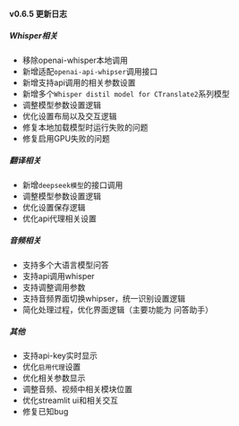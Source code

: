 #### v0.6.5 更新日志


##### Whisper相关
- 移除openai-whisper本地调用
- 新增适配`openai-api-whipser`调用接口
- 新增支持api调用的相关参数设置
- 新增多个`Whisper distil model for CTranslate2`系列模型
- 调整模型参数设置逻辑
- 优化设置布局以及交互逻辑
- 修复本地加载模型时运行失败的问题
- 修复启用GPU失败的问题

##### 翻译相关
- 新增`deepseek模型`的接口调用
- 调整模型参数设置逻辑
- 优化设置保存逻辑
- 优化api代理相关设置

##### 音频相关
- 支持多个大语言模型问答
- 支持api调用whisper
- 支持调整调用参数
- 支持音频界面切换whipser，统一识别设置逻辑
- 简化处理过程，优化界面逻辑（主要功能为 问答助手）

##### 其他
- 支持api-key实时显示
- 优化`启用代理`设置
- 优化相关参数显示
- 调整音频、视频中相关模块位置
- 优化streamlit ui和相关交互
- 修复已知bug